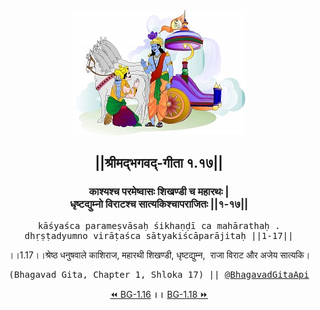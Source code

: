<center><img src="../../asset/BG.png" alt="#API #bhagavadgitaapi #slok #nodejs #js #api #gitaapi #krishna #hinduism #vedic #ISKCON #shreemadbhagavadgita #technology"/>
<h2>||श्रीमद्‍भगवद्‍-गीता १.१७||</h2>
<h3>काश्यश्च परमेष्वासः शिखण्डी च महारथः |<br/>धृष्टद्युम्नो विराटश्च सात्यकिश्चापराजितः ||१-१७||</h3>
<pre>kāśyaśca parameṣvāsaḥ śikhaṇḍī ca mahārathaḥ .<br/>dhṛṣṭadyumno virāṭaśca sātyakiścāparājitaḥ ||1-17||</pre>
<p>।।1.17।।श्रेष्ठ धनुषवाले काशिराज, महारथी शिखण्डी, धृष्टद्युम्न,  राजा विराट और अजेय सात्यकि।</p>
<pre>(Bhagavad Gita, Chapter 1, Shloka 17) || <a href="https://twitter.com/bhagavadgitaapi">@BhagavadGitaApi</a></pre><a href="../../1/16">⏪  BG-1.16</a><b>        ।।        </b><a href="../../1/18">BG-1.18  ⏩</a></center></center>